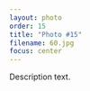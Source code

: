 ```yaml
---
layout: photo
order: 15
title: "Photo #15"
filename: 60.jpg
focus: center
---
```


Description text.